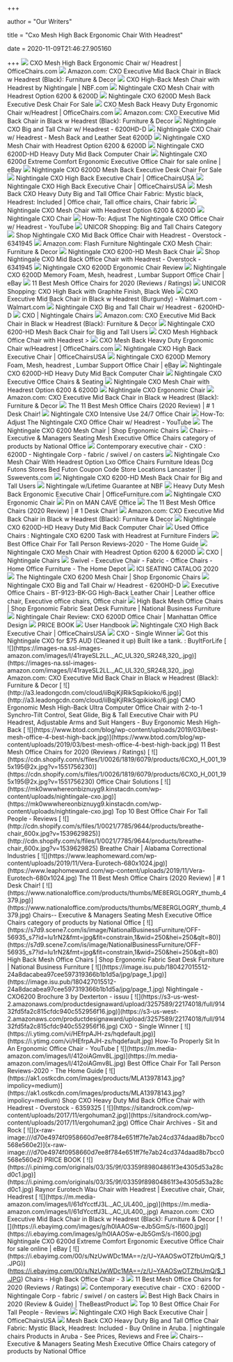 +++
        
author = "Our Writers"
        
title = "Cxo Mesh High Back Ergonomic Chair With Headrest"
        
date = 2020-11-09T21:46:27.905160
        
+++
[ ![](https://s7d9.scene7.com/is/image/OfficeChairscom/nig-56745_s7?wid=475)](https://s7d9.scene7.com/is/image/OfficeChairscom/nig-56745_s7?wid=475) CXO Mesh High Back Ergonomic Chair w/ Headrest | OfficeChairs.com
[ ![](https://images-na.ssl-images-amazon.com/images/I/41xitiZ10uL._AC_.jpg)](https://images-na.ssl-images-amazon.com/images/I/41xitiZ10uL._AC_.jpg) Amazon.com: CXO Executive Mid Back Chair in Black w Headrest (Black):  Furniture & Decor
[ ![](https://s7d9.scene7.com/is/image/NationalBusinessFurniture/CXO_FrontThreeQuarter_s7)](https://s7d9.scene7.com/is/image/NationalBusinessFurniture/CXO_FrontThreeQuarter_s7) CXO High-Back Mesh Chair with Headrest by Nightingale | NBF.com
[ ![](https://cdn11.bigcommerce.com/s-492apnl0xy/images/stencil/1280x1280/products/800/3514/nightingale-cxo-6200-6200d-mesh-chair-ntg103__02631.1490374936.jpg?c=2)](https://cdn11.bigcommerce.com/s-492apnl0xy/images/stencil/1280x1280/products/800/3514/nightingale-cxo-6200-6200d-mesh-chair-ntg103__02631.1490374936.jpg?c=2) Nightingale CXO Mesh Chair with Headrest Option 6200 & 6200D
[ ![](https://www.btod.com/images/products/ng-6200d.jpg)](https://www.btod.com/images/products/ng-6200d.jpg) Nightingale CXO 6200D Mesh Back Executive Desk Chair For Sale
[ ![](https://s7d9.scene7.com/is/image/OfficeChairscom/50722_8?wid=475)](https://s7d9.scene7.com/is/image/OfficeChairscom/50722_8?wid=475) CXO Mesh Back Heavy Duty Ergonomic Chair w/Headrest | OfficeChairs.com
[ ![](https://images-na.ssl-images-amazon.com/images/I/51PbkPvvuWL._AC_SY606_.jpg)](https://images-na.ssl-images-amazon.com/images/I/51PbkPvvuWL._AC_SY606_.jpg) Amazon.com: CXO Executive Mid Back Chair in Black w Headrest (Black):  Furniture & Decor
[ ![](https://cdn11.bigcommerce.com/s-27510/images/stencil/1024x1024/products/108/509/nightingale-cxo-6200D-angle__34165.1294868789.jpg?c=2)](https://cdn11.bigcommerce.com/s-27510/images/stencil/1024x1024/products/108/509/nightingale-cxo-6200D-angle__34165.1294868789.jpg?c=2) Nightingale CXO Big and Tall Chair w/ Headrest - 6200HD-D
[ ![](https://cdn11.bigcommerce.com/s-27510/images/stencil/1280x1280/products/398/1742/nightingale-cxo-6200D__81287.1310826565.jpg?c=2)](https://cdn11.bigcommerce.com/s-27510/images/stencil/1280x1280/products/398/1742/nightingale-cxo-6200D__81287.1310826565.jpg?c=2) Nightingale CXO Chair w/ Headrest - Mesh Back and Leather Seat 6200D
[ ![](https://cdn11.bigcommerce.com/s-492apnl0xy/images/stencil/1280x1280/products/800/3518/nightingale-cxo-6200-6200d-mesh-chair-ntg103-4__96793.1490374936.jpg?c=2)](https://cdn11.bigcommerce.com/s-492apnl0xy/images/stencil/1280x1280/products/800/3518/nightingale-cxo-6200-6200d-mesh-chair-ntg103-4__96793.1490374936.jpg?c=2) Nightingale CXO Mesh Chair with Headrest Option 6200 & 6200D
[ ![](https://www.btod.com/images/products/ng-6200d-hd.jpg)](https://www.btod.com/images/products/ng-6200d-hd.jpg) Nightingale CXO 6200D-HD Heavy Duty Mid Back Computer Chair
[ ![](https://i.ebayimg.com/images/g/~g8AAOSw2-pb5GmQ/s-l1600.jpg)](https://i.ebayimg.com/images/g/~g8AAOSw2-pb5GmQ/s-l1600.jpg) Nightingale CXO 6200d Extreme Comfort Ergonomic Executive Office Chair for  sale online | eBay
[ ![](https://www.btod.com/images/products/secondary/ng-6200d-4.jpg)](https://www.btod.com/images/products/secondary/ng-6200d-4.jpg) Nightingale CXO 6200D Mesh Back Executive Desk Chair For Sale
[ ![](https://cdn11.bigcommerce.com/s-lpku7oc/images/stencil/1280x1280/products/191/1444/nightingale_cxo_headrest_6200d_rear.1280.1280__81919.1435164474.jpg?c=2)](https://cdn11.bigcommerce.com/s-lpku7oc/images/stencil/1280x1280/products/191/1444/nightingale_cxo_headrest_6200d_rear.1280.1280__81919.1435164474.jpg?c=2) Nightingale CXO High Back Executive Chair | OfficeChairsUSA
[ ![](https://cdn11.bigcommerce.com/s-lpku7oc/images/stencil/1280x1280/products/191/1442/nightingale_cxo_headrest_6200d.1280.1280__27532.1435164466.jpg?c=2)](https://cdn11.bigcommerce.com/s-lpku7oc/images/stencil/1280x1280/products/191/1442/nightingale_cxo_headrest_6200d.1280.1280__27532.1435164466.jpg?c=2) Nightingale CXO High Back Executive Chair | OfficeChairsUSA
[ ![](https://i.pinimg.com/originals/a9/42/f3/a942f391bae5d17632a163a779ecf277.jpg)](https://i.pinimg.com/originals/a9/42/f3/a942f391bae5d17632a163a779ecf277.jpg) Mesh Back CXO Heavy Duty Big and Tall Office Chair Fabric: Mystic black,  Headrest: Included | Office chair, Tall office chairs, Chair fabric
[ ![](https://cdn11.bigcommerce.com/s-492apnl0xy/images/stencil/1280x1280/products/800/3519/nightingale-cxo-6200-6200d-mesh-chair-ntg103-5__32094.1490374936.jpg?c=2)](https://cdn11.bigcommerce.com/s-492apnl0xy/images/stencil/1280x1280/products/800/3519/nightingale-cxo-6200-6200d-mesh-chair-ntg103-5__32094.1490374936.jpg?c=2) Nightingale CXO Mesh Chair with Headrest Option 6200 & 6200D
[ ![](https://www.healthyback.com/media/catalog/product/cache/0ad3ecc567a764acfddae8bcbb59814e/c/x/cxo_6200_ch_front_nightingale_1.jpg)](https://www.healthyback.com/media/catalog/product/cache/0ad3ecc567a764acfddae8bcbb59814e/c/x/cxo_6200_ch_front_nightingale_1.jpg) Nightingale CXO Chair
[ ![](https://i.ytimg.com/vi/U9oiwSrGiIg/maxresdefault.jpg)](https://i.ytimg.com/vi/U9oiwSrGiIg/maxresdefault.jpg) How-To: Adjust The Nightingale CXO Office Chair w/ Headrest - YouTube
[ ![](https://www.unicor.gov/images/ofg/CXO1.jpg)](https://www.unicor.gov/images/ofg/CXO1.jpg) UNICOR Shopping: Big and Tall Chairs Category
[ ![](https://ak1.ostkcdn.com/images/products/6341945/Nightingale-CXO-Mid-Back-Office-Chair-with-Headrest-MLA13963960.jpg?impolicy=medium)](https://ak1.ostkcdn.com/images/products/6341945/Nightingale-CXO-Mid-Back-Office-Chair-with-Headrest-MLA13963960.jpg?impolicy=medium) Shop Nightingale CXO Mid Back Office Chair with Headrest - Overstock -  6341945
[ ![](https://m.media-amazon.com/images/I/31s6Bu5u+0L._AC_UL400_.jpg)](https://m.media-amazon.com/images/I/31s6Bu5u+0L._AC_UL400_.jpg) Amazon.com: Flash Furniture Nightingale CXO Mesh Chair: Furniture & Decor
[ ![](https://soar.askjan.org/productImage/4407/nightingale-cxo-6200-hd-mesh-back-chair-for-big-and-tall-users-13_1.jpg)](https://soar.askjan.org/productImage/4407/nightingale-cxo-6200-hd-mesh-back-chair-for-big-and-tall-users-13_1.jpg) Nightingale CXO 6200-HD Mesh Back Chair
[ ![](https://ak1.ostkcdn.com/images/products/6341945/Nightingale-CXO-Mid-Back-Office-Chair-with-Headrest-MLB13963960.jpg?impolicy=medium)](https://ak1.ostkcdn.com/images/products/6341945/Nightingale-CXO-Mid-Back-Office-Chair-with-Headrest-MLB13963960.jpg?impolicy=medium) Shop Nightingale CXO Mid Back Office Chair with Headrest - Overstock -  6341945
[ ![](http://bloguedegeek.net/wp-content/uploads/2014/05/20140527-212640-imp-e1401240850239-1024x511.jpg)](http://bloguedegeek.net/wp-content/uploads/2014/05/20140527-212640-imp-e1401240850239-1024x511.jpg) Nightingale CXO 6200D Ergonomic Chair Review
[ ![](https://i.ebayimg.com/images/g/0SQAAOSwYjReFPdo/s-l300.jpg)](https://i.ebayimg.com/images/g/0SQAAOSwYjReFPdo/s-l300.jpg) Nightingale CXO 6200D Memory Foam, Mesh, headrest , Lumbar Support Office  Chair | eBay
[ ![](https://www.btod.com/blog/wp-content/uploads/2019/03/best-mesh-office-chairs-2020-blog-header.jpg)](https://www.btod.com/blog/wp-content/uploads/2019/03/best-mesh-office-chairs-2020-blog-header.jpg) 11 Best Mesh Office Chairs for 2020 (Reviews / Ratings)
[ ![](https://www.unicor.gov/shopping/catalog/CXO_Back.jpg)](https://www.unicor.gov/shopping/catalog/CXO_Back.jpg) UNICOR Shopping: CXO High Back with Graphite Finish, Black Web
[ ![](https://i5.walmartimages.com/asr/3fa56aa5-62ac-4710-b9d6-3501264f96c0_1.a79bffc5be1393bdb769fcb88ed82697.jpeg?odnWidth=612&odnHeight=612&odnBg=ffffff)](https://i5.walmartimages.com/asr/3fa56aa5-62ac-4710-b9d6-3501264f96c0_1.a79bffc5be1393bdb769fcb88ed82697.jpeg?odnWidth=612&odnHeight=612&odnBg=ffffff) CXO Executive Mid Back Chair in Black w Headrest (Burgundy) - Walmart.com -  Walmart.com
[ ![](https://cdn11.bigcommerce.com/s-27510/images/stencil/1024x1024/products/108/514/nightingale-cxo-headrest-inuse__39471.1294868852.jpg?c=2)](https://cdn11.bigcommerce.com/s-27510/images/stencil/1024x1024/products/108/514/nightingale-cxo-headrest-inuse__39471.1294868852.jpg?c=2) Nightingale CXO Big and Tall Chair w/ Headrest - 6200HD-D
[ ![](https://nightingalechairs.com/sites/default/files/styles/product_listing_2/public/styles/product_listing_2/public/6202_45_Black_Office_Chair_0.jpg?itok=xla5Zzf2)](https://nightingalechairs.com/sites/default/files/styles/product_listing_2/public/styles/product_listing_2/public/6202_45_Black_Office_Chair_0.jpg?itok=xla5Zzf2) CXO | Nightingale Chairs
[ ![](https://m.media-amazon.com/images/I/91LJD+YBBpL._AC_UL400_.jpg)](https://m.media-amazon.com/images/I/91LJD+YBBpL._AC_UL400_.jpg) Amazon.com: CXO Executive Mid Back Chair in Black w Headrest (Black):  Furniture & Decor
[ ![](http://cdn6.bigcommerce.com/s-492apnl0xy/product_images/uploaded_images/lm-ntg103-headrest.jpg)](http://cdn6.bigcommerce.com/s-492apnl0xy/product_images/uploaded_images/lm-ntg103-headrest.jpg) Nightingale CXO 6200-HD Mesh Back Chair for Big and Tall Users
[ ![](https://www.officefurnitureasap.com/products/6200D_productimage_745.jpg)](https://www.officefurnitureasap.com/products/6200D_productimage_745.jpg) CXO Mesh Highback Office Chair with Headrest >
[ ![](https://s7d9.scene7.com/is/image/OfficeChairscom/NIG--6200DHD-fea1_zom?wid=475)](https://s7d9.scene7.com/is/image/OfficeChairscom/NIG--6200DHD-fea1_zom?wid=475) CXO Mesh Back Heavy Duty Ergonomic Chair w/Headrest | OfficeChairs.com
[ ![](https://cdn11.bigcommerce.com/s-lpku7oc/images/stencil/1280x1280/products/191/33472/CXOSilverBurg__27505.1509473973.png?c=2)](https://cdn11.bigcommerce.com/s-lpku7oc/images/stencil/1280x1280/products/191/33472/CXOSilverBurg__27505.1509473973.png?c=2) Nightingale CXO High Back Executive Chair | OfficeChairsUSA
[ ![](https://i.ebayimg.com/images/g/MaIAAOSwmYFceVFA/s-l300.jpg)](https://i.ebayimg.com/images/g/MaIAAOSwmYFceVFA/s-l300.jpg) Nightingale CXO 6200D Memory Foam, Mesh, headrest , Lumbar Support Office  Chair | eBay
[ ![](https://www.btod.com/images/products/secondary/ng-6200d-hd-2.jpg)](https://www.btod.com/images/products/secondary/ng-6200d-hd-2.jpg) Nightingale CXO 6200D-HD Heavy Duty Mid Back Computer Chair
[ ![](https://www.ergoprise.com/product_images/uploaded_images/nightingale-cxo-chair-family.jpg)](https://www.ergoprise.com/product_images/uploaded_images/nightingale-cxo-chair-family.jpg) Nightingale CXO Executive Office Chairs & Seating
[ ![](https://cdn11.bigcommerce.com/s-492apnl0xy/images/stencil/1280x1280/products/800/5561/nightingale-cxo-6200-mesh-NTG103-10__34397.1497023762.jpg?c=2)](https://cdn11.bigcommerce.com/s-492apnl0xy/images/stencil/1280x1280/products/800/5561/nightingale-cxo-6200-mesh-NTG103-10__34397.1497023762.jpg?c=2) Nightingale CXO Mesh Chair with Headrest Option 6200 & 6200D
[ ![](https://modernchair.com/media/images/Nightingale/cxo-chair/cxo-features.jpg)](https://modernchair.com/media/images/Nightingale/cxo-chair/cxo-features.jpg) Nightingale CXO Ergonomic Chair
[ ![](https://m.media-amazon.com/images/I/91zCM6egzDL._AC_UL400_.jpg)](https://m.media-amazon.com/images/I/91zCM6egzDL._AC_UL400_.jpg) Amazon.com: CXO Executive Mid Back Chair in Black w Headrest (Black):  Furniture & Decor
[ ![](https://www.leaphomeward.com/wp-content/uploads/2019/09/Ergohuman-768x1024.jpg)](https://www.leaphomeward.com/wp-content/uploads/2019/09/Ergohuman-768x1024.jpg) The 11 Best Mesh Office Chairs (2020 Review) | # 1 Desk Chair!
[ ![](https://www.btod.com/images/products/secondary/ng-6200ti-1.jpg)](https://www.btod.com/images/products/secondary/ng-6200ti-1.jpg) Nightingale CXO Intensive Use 24/7 Office Chair
[ ![](https://i.ytimg.com/vi/J2r6Iwey3JI/maxresdefault.jpg)](https://i.ytimg.com/vi/J2r6Iwey3JI/maxresdefault.jpg) How-To: Adjust The Nightingale CXO Office Chair w/ Headrest - YouTube
[ ![](https://cdn2.bigcommerce.com/n-zfvgw8/3wnu8n/product_images/uploaded_images/moguls-grid.jpg?t=1418500340)](https://cdn2.bigcommerce.com/n-zfvgw8/3wnu8n/product_images/uploaded_images/moguls-grid.jpg?t=1418500340) The Nightingale CXO 6200 Mesh Chair | Shop Ergonomic Chairs
[ ![](https://www.nationaloffice.com/products/thumbs/ME8ERGLOBLK_thumb_4376.jpg)](https://www.nationaloffice.com/products/thumbs/ME8ERGLOBLK_thumb_4376.jpg) Chairs-- Executive & Managers Seating Mesh Executive Office Chairs category  of products by National Office
[ ![](https://img.archiexpo.com/images_ae/photo-g/56528-10602269.jpg)](https://img.archiexpo.com/images_ae/photo-g/56528-10602269.jpg) Contemporary executive chair - CXO : 6200D - Nightingale Corp - fabric /  swivel / on casters
[ ![](http://www.sswevents.com/cdn-l5/me/modern-high-back-mesh-executive-office-chair-with-headrest-and-rta_office-furniture-ideas-300x300.jpg)](http://www.sswevents.com/cdn-l5/me/modern-high-back-mesh-executive-office-chair-with-headrest-and-rta_office-furniture-ideas-300x300.jpg) Nightingale Cxo Mesh Chair With Headrest Option Lxo Office Chairs Furniture  Ideas Dcg Futons Stores Bed Futon Coupon Code Store Locations Lancaster ||  Sswevents.com
[ ![](https://cdn11.bigcommerce.com/s-492apnl0xy/images/stencil/1280x1280/products/801/3523/nightingale-cxo-6200-hd-mesh-chair-big-tall-ntg104__49370.1490371831.jpg?c=2)](https://cdn11.bigcommerce.com/s-492apnl0xy/images/stencil/1280x1280/products/801/3523/nightingale-cxo-6200-hd-mesh-chair-big-tall-ntg104__49370.1490371831.jpg?c=2) Nightingale CXO 6200-HD Mesh Back Chair for Big and Tall Users
[ ![](https://s7d9.scene7.com/is/image/NationalBusinessFurniture/56747_0?id=Iu1rN2&fmt=jpg&fit=constrain,1&wid=250&hei=250&qlt=80)](https://s7d9.scene7.com/is/image/NationalBusinessFurniture/56747_0?id=Iu1rN2&fmt=jpg&fit=constrain,1&wid=250&hei=250&qlt=80) Nightingale w/Lifetime Guarantee at NBF
[ ![](https://s7d9.scene7.com/is/image/OfficeFurniturecom/50723_2?$Product_Listing$)](https://s7d9.scene7.com/is/image/OfficeFurniturecom/50723_2?$Product_Listing$) Heavy Duty Mesh Back Ergonomic Executive Chair | OfficeFurniture.com
[ ![](https://modernchair.com/media/images/Nightingale/CXO/frame_colors.jpg)](https://modernchair.com/media/images/Nightingale/CXO/frame_colors.jpg) Nightingale CXO Ergonomic Chair
[ ![](https://i.pinimg.com/originals/d1/6f/9c/d16f9c0c5fa91482229098f1e1ef071b.jpg)](https://i.pinimg.com/originals/d1/6f/9c/d16f9c0c5fa91482229098f1e1ef071b.jpg) Pin on MAN CAVE Office
[ ![](https://www.leaphomeward.com/wp-content/uploads/2019/11/HM-Aeron-692x1024.jpg)](https://www.leaphomeward.com/wp-content/uploads/2019/11/HM-Aeron-692x1024.jpg) The 11 Best Mesh Office Chairs (2020 Review) | # 1 Desk Chair!
[ ![](https://images-na.ssl-images-amazon.com/images/I/41K3dI9iVOL._AC_.jpg)](https://images-na.ssl-images-amazon.com/images/I/41K3dI9iVOL._AC_.jpg) Amazon.com: CXO Executive Mid Back Chair in Black w Headrest (Black):  Furniture & Decor
[ ![](https://www.btod.com/cxo-6200hd-mesh-tooltip.jpg)](https://www.btod.com/cxo-6200hd-mesh-tooltip.jpg) Nightingale CXO 6200D-HD Heavy Duty Mid Back Computer Chair
[ ![](https://www.furniturefinders.com/dboffice//files/29732_1.jpg)](https://www.furniturefinders.com/dboffice//files/29732_1.jpg) Used Office Chairs : Nightingale CXO 6200 Task with Headrest at Furniture  Finders
[ ![](https://thehomeguide.net/wp-content/uploads/2020/02/yn-800x445.jpg)](https://thehomeguide.net/wp-content/uploads/2020/02/yn-800x445.jpg) Best Office Chair For Tall Person Reviews-2020 - The Home Guide
[ ![](https://cdn11.bigcommerce.com/s-492apnl0xy/images/stencil/1280x1280/products/800/5560/nightingale-cxo-6200-mesh-NTG103-11__54686.1497023762.jpg?c=2)](https://cdn11.bigcommerce.com/s-492apnl0xy/images/stencil/1280x1280/products/800/5560/nightingale-cxo-6200-mesh-NTG103-11__54686.1497023762.jpg?c=2) Nightingale CXO Mesh Chair with Headrest Option 6200 & 6200D
[ ![](https://i.vimeocdn.com/video/920062979.webp?mw=1100&mh=619&q=70)](https://i.vimeocdn.com/video/920062979.webp?mw=1100&mh=619&q=70) CXO | Nightingale Chairs
[ ![](https://images.homedepot-static.com/productImages/0875d088-6160-4010-8154-54dca29971cd/svn/titanium-office-star-products-ergonomic-chairs-511343at-64_1000.jpg)](https://images.homedepot-static.com/productImages/0875d088-6160-4010-8154-54dca29971cd/svn/titanium-office-star-products-ergonomic-chairs-511343at-64_1000.jpg) Swivel - Executive Chair - Fabric - Office Chairs - Home Office Furniture -  The Home Depot
[ ![](x-raw-image:///b8f25b91c9918ffb559c004defa7c2b157fda0ac9080bd16eeb08c0737b4209e)](x-raw-image:///b8f25b91c9918ffb559c004defa7c2b157fda0ac9080bd16eeb08c0737b4209e) ICI SEATING CATALOG 2020
[ ![](https://cdn2.bigcommerce.com/n-zfvgw8/3wnu8n/products/156/images/732/BodyBilt_3507_Black_Leather__39258.1401289380.220.290.jpg?c=2)](https://cdn2.bigcommerce.com/n-zfvgw8/3wnu8n/products/156/images/732/BodyBilt_3507_Black_Leather__39258.1401289380.220.290.jpg?c=2) The Nightingale CXO 6200 Mesh Chair | Shop Ergonomic Chairs
[ ![](https://cdn11.bigcommerce.com/s-27510/images/stencil/1024x1024/products/108/513/nightingale-cxo-6200d-chocolate__11253.1294868843.jpg?c=2)](https://cdn11.bigcommerce.com/s-27510/images/stencil/1024x1024/products/108/513/nightingale-cxo-6200d-chocolate__11253.1294868843.jpg?c=2) Nightingale CXO Big and Tall Chair w/ Headrest - 6200HD-D
[ ![](https://i.pinimg.com/originals/b9/b8/d8/b9b8d8d30ee3df2320b430f5b87f403f.jpg)](https://i.pinimg.com/originals/b9/b8/d8/b9b8d8d30ee3df2320b430f5b87f403f.jpg) Executive Office Chairs - BT-9123-BK-GG High-Back Leather Chair | Leather office  chair, Executive office chairs, Office chair
[ ![](https://s7d9.scene7.com/is/image/NationalBusinessFurniture/56883-solid_0?id=Iu1rN2&fmt=jpg&fit=constrain,1&wid=250&hei=250&qlt=80)](https://s7d9.scene7.com/is/image/NationalBusinessFurniture/56883-solid_0?id=Iu1rN2&fmt=jpg&fit=constrain,1&wid=250&hei=250&qlt=80) High Back Mesh Office Chairs | Shop Ergonomic Fabric Seat Desk Furniture |  National Business Furniture
[ ![](https://www.manhattanofficedesign.com/wp-content/uploads/2020/03/fbe493_8697ad7165484aa7bd3d129c47a3d850_mv2_d_1200_1200_s_2-1080x675.jpg)](https://www.manhattanofficedesign.com/wp-content/uploads/2020/03/fbe493_8697ad7165484aa7bd3d129c47a3d850_mv2_d_1200_1200_s_2-1080x675.jpg) Nightingale Chair Review: CXO 6200D Office Chair | Manhattan Office Design
[ ![](x-raw-image:///ed19b1515b7edd88e9db05520d5a437ed9349909366fba2e02f8b901791106aa)](x-raw-image:///ed19b1515b7edd88e9db05520d5a437ed9349909366fba2e02f8b901791106aa) PRICE BOOK
[ ![](x-raw-image:///7566718df30733f553bee9d6e0807ab3f8fb3c35d9cf4d5e8c9ba232988bb17d)](x-raw-image:///7566718df30733f553bee9d6e0807ab3f8fb3c35d9cf4d5e8c9ba232988bb17d) User Handbook
[ ![](https://cdn11.bigcommerce.com/s-lpku7oc/images/stencil/500x659/products/200/3298/LXO_6000_Ergonomic_Task_Chair__38512.1435687377.jpg?c=2)](https://cdn11.bigcommerce.com/s-lpku7oc/images/stencil/500x659/products/200/3298/LXO_6000_Ergonomic_Task_Chair__38512.1435687377.jpg?c=2) Nightingale CXO High Back Executive Chair | OfficeChairsUSA
[ ![](https://s3-us-west-2.amazonaws.com/productdesignaward/upload/3257589/22174018/full/b624fdb49059a01ac999219381abc3ae.jpg)](https://s3-us-west-2.amazonaws.com/productdesignaward/upload/3257589/22174018/full/b624fdb49059a01ac999219381abc3ae.jpg) CXO - Single Winner
[ ![](https://i.redd.it/pltxn3adhse51.jpg)](https://i.redd.it/pltxn3adhse51.jpg) Got this Nightingale CXO for $75 AUD (Cleaned it up) Built like a tank. :  BuyItForLife
[ ![](https://images-na.ssl-images-amazon.com/images/I/41rayeSL2LL._AC_UL320_SR248,320_.jpg)](https://images-na.ssl-images-amazon.com/images/I/41rayeSL2LL._AC_UL320_SR248,320_.jpg) Amazon.com: CXO Executive Mid Back Chair in Black w Headrest (Black):  Furniture & Decor
[ ![](http://a3.leadongcdn.com/cloud/iiBqjKjlRikSqpikioko/6.jpg)](http://a3.leadongcdn.com/cloud/iiBqjKjlRikSqpikioko/6.jpg) CMO Ergonomic Mesh High-Back Ultra Computer Office Chair with 2-to-1  Synchro-Tilt Control, Seat Glide, Big & Tall Executive Chair with PU  Headrest, Adjustable Arms and Suit Hangers - Buy Ergonomic Mesh High-Back
[ ![](https://www.btod.com/blog/wp-content/uploads/2019/03/best-mesh-office-4-best-high-back.jpg)](https://www.btod.com/blog/wp-content/uploads/2019/03/best-mesh-office-4-best-high-back.jpg) 11 Best Mesh Office Chairs for 2020 (Reviews / Ratings)
[ ![](https://cdn.shopify.com/s/files/1/0026/1819/6079/products/6CXO_H_001_195x195@2x.jpg?v=1551756230)](https://cdn.shopify.com/s/files/1/0026/1819/6079/products/6CXO_H_001_195x195@2x.jpg?v=1551756230) Office Chair Solutions
[ ![](https://mk0wwwhereonbiznuyg9.kinstacdn.com/wp-content/uploads/nightingale-cxo.jpg)](https://mk0wwwhereonbiznuyg9.kinstacdn.com/wp-content/uploads/nightingale-cxo.jpg) Top 10 Best Office Chair For Tall People - Reviews
[ ![](http://cdn.shopify.com/s/files/1/0021/7785/9644/products/breathe-chair_600x.jpg?v=1539629825)](http://cdn.shopify.com/s/files/1/0021/7785/9644/products/breathe-chair_600x.jpg?v=1539629825) Breathe Chair | Alabama Correctional Industries
[ ![](https://www.leaphomeward.com/wp-content/uploads/2019/11/Vera-Eurotech-680x1024.jpg)](https://www.leaphomeward.com/wp-content/uploads/2019/11/Vera-Eurotech-680x1024.jpg) The 11 Best Mesh Office Chairs (2020 Review) | # 1 Desk Chair!
[ ![](https://www.nationaloffice.com/products/thumbs/ME8ERGLOGRY_thumb_4379.jpg)](https://www.nationaloffice.com/products/thumbs/ME8ERGLOGRY_thumb_4379.jpg) Chairs-- Executive & Managers Seating Mesh Executive Office Chairs category  of products by National Office
[ ![](https://s7d9.scene7.com/is/image/NationalBusinessFurniture/OFF-56935_s7?id=Iu1rN2&fmt=jpg&fit=constrain,1&wid=250&hei=250&qlt=80)](https://s7d9.scene7.com/is/image/NationalBusinessFurniture/OFF-56935_s7?id=Iu1rN2&fmt=jpg&fit=constrain,1&wid=250&hei=250&qlt=80) High Back Mesh Office Chairs | Shop Ergonomic Fabric Seat Desk Furniture |  National Business Furniture
[ ![](https://image.isu.pub/180427015512-24a8dacabea97cee597319366b1b1d5a/jpg/page_1.jpg)](https://image.isu.pub/180427015512-24a8dacabea97cee597319366b1b1d5a/jpg/page_1.jpg) Nightingale - CXO6200 Brochure 3 by Dexterton - issuu
[ ![](https://s3-us-west-2.amazonaws.com/productdesignaward/upload/3257589/22174018/full/91432fd5fa2c815cfdc940c552956f16.jpg)](https://s3-us-west-2.amazonaws.com/productdesignaward/upload/3257589/22174018/full/91432fd5fa2c815cfdc940c552956f16.jpg) CXO - Single Winner
[ ![](https://i.ytimg.com/vi/HEfrpAJH-zs/hqdefault.jpg)](https://i.ytimg.com/vi/HEfrpAJH-zs/hqdefault.jpg) How-To Properly Sit In An Ergonomic Office Chair - YouTube
[ ![](https://m.media-amazon.com/images/I/412oiAGmv8L.jpg)](https://m.media-amazon.com/images/I/412oiAGmv8L.jpg) Best Office Chair For Tall Person Reviews-2020 - The Home Guide
[ ![](https://ak1.ostkcdn.com/images/products/MLA13978143.jpg?impolicy=medium)](https://ak1.ostkcdn.com/images/products/MLA13978143.jpg?impolicy=medium) Shop CXO Heavy Duty Mid Back Office Chair with Headrest - Overstock -  6359325
[ ![](https://sitandrock.com/wp-content/uploads/2017/11/ergohuman2.jpg)](https://sitandrock.com/wp-content/uploads/2017/11/ergohuman2.jpg) Office Chair Archives - Sit and Rock
[ ![](x-raw-image:///d70e4974f0958660d7ee8f784e651ff7fe7ab24cd374daad8b7bcc0568e560e2)](x-raw-image:///d70e4974f0958660d7ee8f784e651ff7fe7ab24cd374daad8b7bcc0568e560e2) PRICE BOOK
[ ![](https://i.pinimg.com/originals/03/35/9f/03359f89804861f3e4305d53a28cd0c1.jpg)](https://i.pinimg.com/originals/03/35/9f/03359f89804861f3e4305d53a28cd0c1.jpg) Raynor Eurotech Wau Chair with Headrest | Executive chair, Chair, Headrest
[ ![](https://m.media-amazon.com/images/I/61dYcctfJ3L._AC_UL400_.jpg)](https://m.media-amazon.com/images/I/61dYcctfJ3L._AC_UL400_.jpg) Amazon.com: CXO Executive Mid Back Chair in Black w Headrest (Black):  Furniture & Decor
[ ![](https://i.ebayimg.com/images/g/h0IAAOSw-eJb5GmS/s-l1600.jpg)](https://i.ebayimg.com/images/g/h0IAAOSw-eJb5GmS/s-l1600.jpg) Nightingale CXO 6200d Extreme Comfort Ergonomic Executive Office Chair for  sale online | eBay
[ ![](https://i.ebayimg.com/00/s/NzUwWDc1MA==/z/U~YAAOSwOTZfbUmQ/$_1.JPG)](https://i.ebayimg.com/00/s/NzUwWDc1MA==/z/U~YAAOSwOTZfbUmQ/$_1.JPG) Chairs - High Back Office Chair - 3
[ ![](https://www.btod.com/blog/wp-content/uploads/2019/03/best-mesh-office-1-best-all-mesh.jpg)](https://www.btod.com/blog/wp-content/uploads/2019/03/best-mesh-office-1-best-all-mesh.jpg) 11 Best Mesh Office Chairs for 2020 (Reviews / Ratings)
[ ![](https://img.archiexpo.com/images_ae/photo-g/56528-10602271.jpg)](https://img.archiexpo.com/images_ae/photo-g/56528-10602271.jpg) Contemporary executive chair - CXO : 6200D - Nightingale Corp - fabric /  swivel / on casters
[ ![](https://m.media-amazon.com/images/I/41CxoUXMupL.jpg)](https://m.media-amazon.com/images/I/41CxoUXMupL.jpg) Best High Back Chairs in 2020 (Review & Guide) | TheBeastProduct
[ ![](https://mk0wwwhereonbiznuyg9.kinstacdn.com/wp-content/uploads/songmics-high-back-chair-632x1024.jpg)](https://mk0wwwhereonbiznuyg9.kinstacdn.com/wp-content/uploads/songmics-high-back-chair-632x1024.jpg) Top 10 Best Office Chair For Tall People - Reviews
[ ![](https://cdn11.bigcommerce.com/s-lpku7oc/images/stencil/500x659/products/182/10766/valo_Polo_Ergonomic_Task_Chair_2__85566.1440686639.jpg?c=2)](https://cdn11.bigcommerce.com/s-lpku7oc/images/stencil/500x659/products/182/10766/valo_Polo_Ergonomic_Task_Chair_2__85566.1440686639.jpg?c=2) Nightingale CXO High Back Executive Chair | OfficeChairsUSA
[ ![](https://images-na.ssl-images-amazon.com/images/I/416%2Bq8-F%2BwL.jpg)](https://images-na.ssl-images-amazon.com/images/I/416%2Bq8-F%2BwL.jpg) Mesh Back CXO Heavy Duty Big and Tall Office Chair Fabric: Mystic Black,  Headrest: Included - Buy Online in Aruba. | nightingale chairs Products in  Aruba - See Prices, Reviews and Free
[ ![](https://www.nationaloffice.com/products/thumbs/LT2AGR_thumb_4423.jpg)](https://www.nationaloffice.com/products/thumbs/LT2AGR_thumb_4423.jpg) Chairs-- Executive & Managers Seating Mesh Executive Office Chairs category  of products by National Office
